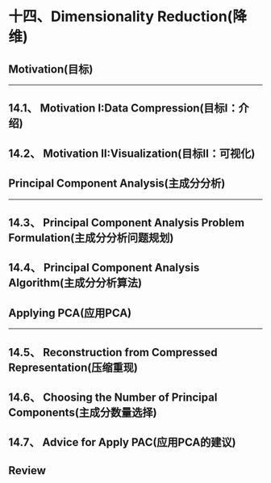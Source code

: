 十四、Dimensionality Reduction(降维)
===
## Motivation(目标)
---
## 14.1、 Motivation Ⅰ:Data Compression(目标Ⅰ：介绍)

## 14.2、 Motivation Ⅱ:Visualization(目标Ⅱ：可视化)


## Principal Component Analysis(主成分分析)
---
## 14.3、 Principal Component Analysis Problem Formulation(主成分分析问题规划)

## 14.4、 Principal Component Analysis Algorithm(主成分分析算法)


## Applying PCA(应用PCA)
---
## 14.5、 Reconstruction from Compressed Representation(压缩重现)

## 14.6、 Choosing the Number of Principal Components(主成分数量选择)

## 14.7、 Advice for Apply PAC(应用PCA的建议)

## Review